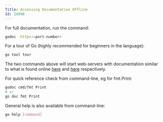 ```yaml
---
Title: Accessing Documentation Offline
Id: 24998
---
```

For full documentation, run the command:

```sh
godoc -http=:<port-number>
```

For a tour of Go (highly recommended for beginners in the language):

```sh
go tool tour
```

The two commands above will start web-servers with documentation similar to what is found online [here](https://golang.org/doc/) and [here](https://tour.golang.org/) respectively.

For quick reference check from command-line, eg for fmt.Print:

```sh
godoc cmd/fmt Print
# or
go doc fmt Print
```

General help is also available from command-line:

```sh
go help [command]
```
